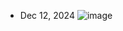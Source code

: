 - Dec 12, 2024
![image](https://github.com/user-attachments/assets/e3fde56d-3712-48ea-a62c-b31a5c45cd3e)
